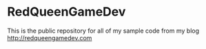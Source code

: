 # RedQueenGameDev
This is the public repository for all of my sample code from my blog http://redqueengamedev.com
